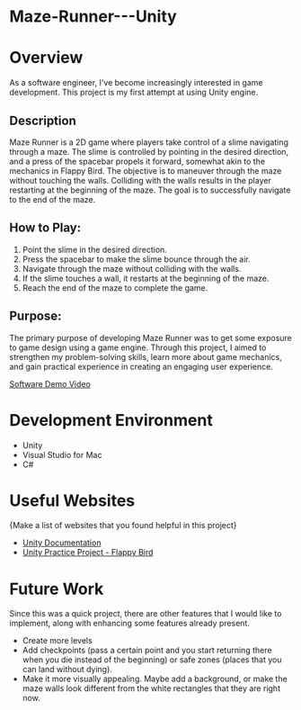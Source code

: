# Maze-Runner---Unity

# Overview

As a software engineer, I've become increasingly interested in game development. This project is my first attempt at using Unity engine.

## Description
Maze Runner is a 2D game where players take control of a slime navigating through a maze. The slime is controlled by pointing in the desired direction, and a press of the spacebar propels it forward, somewhat akin to the mechanics in Flappy Bird. The objective is to maneuver through the maze without touching the walls. Colliding with the walls results in the player restarting at the beginning of the maze. The goal is to successfully navigate to the end of the maze.

## How to Play:
1. Point the slime in the desired direction.
2. Press the spacebar to make the slime bounce through the air.
3. Navigate through the maze without colliding with the walls.
4. If the slime touches a wall, it restarts at the beginning of the maze.
5. Reach the end of the maze to complete the game.

## Purpose:
The primary purpose of developing Maze Runner was to get some exposure to game design using a game engine. Through this project, I aimed to strengthen my problem-solving skills, learn more about game mechanics, and gain practical experience in creating an engaging user experience.

[Software Demo Video](http://youtube.link.goes.here)

# Development Environment

* Unity
* Visual Studio for Mac
* C#

# Useful Websites

{Make a list of websites that you found helpful in this project}
* [Unity Documentation](https://docs.unity3d.com/Manual/index.html)
* [Unity Practice Project - Flappy Bird](https://www.youtube.com/watch?v=XtQMytORBmM&list=LL&index=1&t=1852s)

# Future Work

Since this was a quick project, there are other features that I would like to implement, along with enhancing some features already present.
* Create more levels
* Add checkpoints (pass a certain point and you start returning there when you die instead of the beginning) or safe zones (places that you can land without dying).
* Make it more visually appealing. Maybe add a background, or make the maze walls look different from the white rectangles that they are right now.
